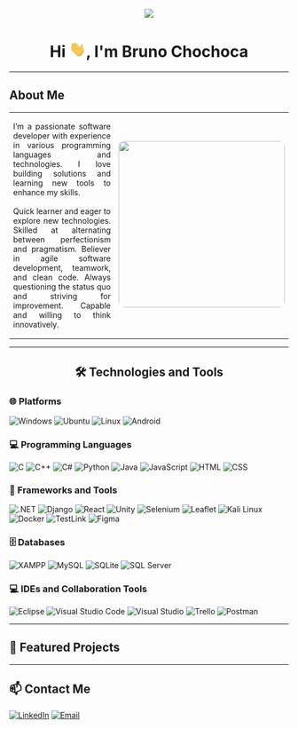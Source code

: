 <p align="center">
  <img src="https://i.giphy.com/media/v1.Y2lkPTc5MGI3NjExZmdldmlpdThvbGEwNXNhdmllNmtiaTR0Y2x0OHdidDZrYWk0cG9wMiZlcD12MV9pbnRlcm5hbF9naWZfYnlfaWQmY3Q9Zw/xU1OviE5DY3OgXsgfv/giphy.gif" height="200"/>
</p>

<h1 align="center">Hi <img src="https://raw.githubusercontent.com/ABSphreak/ABSphreak/master/gifs/Hi.gif" width="30px">, I'm Bruno Chochoca</h1>

---

## About Me

<table>
<tr>
<td style="width:50%;">
<p align="justify">
I’m a passionate software developer with experience in various programming languages and technologies. I love building solutions and learning new tools to enhance my skills.  
<br><br>
Quick learner and eager to explore new technologies. Skilled at alternating between perfectionism and pragmatism. Believer in agile software development, teamwork, and clean code. Always questioning the status quo and striving for improvement. Capable and willing to think innovatively.
</p>
</td>
<td style="width:50%; text-align:center;">
<img src="https://i.giphy.com/media/v1.Y2lkPTc5MGI3NjExdG80cHhlMnpjNHFoaWNmNG54enh4ZTB5NnR2ZDBoaDhza3F4Y3FxcyZlcD12MV9pbnRlcm5hbF9naWZfYnlfaWQmY3Q9Zw/iIL6YAcTsdoBO/giphy.gif" width="300" height="300" style="border-radius:10px;"/>
</td>
</tr>
</table>

---

<h2 align="center">🛠️ Technologies and Tools</h2>

### 🌐 Platforms
![Windows](https://img.shields.io/badge/Windows-0078D6?style=flat-square&logo=windows&logoColor=white)
![Ubuntu](https://img.shields.io/badge/Ubuntu-E95420?style=flat-square&logo=ubuntu&logoColor=white)
![Linux](https://img.shields.io/badge/Linux-FCC624?style=flat-square&logo=linux&logoColor=black)
![Android](https://img.shields.io/badge/Android-3DDC84?style=flat-square&logo=android&logoColor=white)

### 💻 Programming Languages
![C](https://img.shields.io/badge/C-00599C?style=flat-square&logo=c&logoColor=white)
![C++](https://img.shields.io/badge/C++-007ACC?style=flat-square&logo=cplusplus&logoColor=white)
![C#](https://img.shields.io/badge/C%23-239120?style=flat-square&logo=c-sharp&logoColor=white)
![Python](https://img.shields.io/badge/Python-14354C?style=flat-square&logo=python&logoColor=white)
![Java](https://img.shields.io/badge/Java-007396?style=flat-square&logo=java&logoColor=white)
![JavaScript](https://img.shields.io/badge/JavaScript-F7DF1E?style=flat-square&logo=javascript&logoColor=black)
![HTML](https://img.shields.io/badge/HTML-E34F26?style=flat-square&logo=html5&logoColor=white)
![CSS](https://img.shields.io/badge/CSS-1572B6?style=flat-square&logo=css3&logoColor=white)

### 🚀 Frameworks and Tools
![.NET](https://img.shields.io/badge/.NET-5C2D91?style=flat-square&logo=.net&logoColor=white)
![Django](https://img.shields.io/badge/Django-092E20?style=flat-square&logo=django&logoColor=white)
![React](https://img.shields.io/badge/React-20232A?style=flat-square&logo=react&logoColor=61DAFB)
![Unity](https://img.shields.io/badge/Unity-100000?style=flat-square&logo=unity&logoColor=white)
![Selenium](https://img.shields.io/badge/Selenium-43B02A?style=flat-square&logo=selenium&logoColor=white)
![Leaflet](https://img.shields.io/badge/Leaflet-199900?style=flat-square&logo=leaflet&logoColor=white)
![Kali Linux](https://img.shields.io/badge/Kali_Linux-557C94?style=flat-square&logo=kali-linux&logoColor=white)
![Docker](https://img.shields.io/badge/Docker-2496ED?style=flat-square&logo=docker&logoColor=white)
![TestLink](https://img.shields.io/badge/TestLink-FECD0A?style=flat-square&logo=testlink&logoColor=black)
![Figma](https://img.shields.io/badge/Figma-F24E1E?style=flat-square&logo=figma&logoColor=white)

### 🗄️ Databases
![XAMPP](https://img.shields.io/badge/XAMPP-FB7A24?style=flat-square&logo=xampp&logoColor=white)
![MySQL](https://img.shields.io/badge/MySQL-4479A1?style=flat-square&logo=mysql&logoColor=white)
![SQLite](https://img.shields.io/badge/SQLite-003B57?style=flat-square&logo=sqlite&logoColor=white)
![SQL Server](https://img.shields.io/badge/SQL_Server-CC2927?style=flat-square&logo=microsoft-sql-server&logoColor=white)

### 💻 IDEs and Collaboration Tools
![Eclipse](https://img.shields.io/badge/Eclipse-2C2255?style=flat-square&logo=eclipse&logoColor=white)
![Visual Studio Code](https://img.shields.io/badge/VS_Code-007ACC?style=flat-square&logo=visual-studio-code&logoColor=white)
![Visual Studio](https://img.shields.io/badge/Visual_Studio-5C2D91?style=flat-square&logo=visual-studio&logoColor=white)
![Trello](https://img.shields.io/badge/Trello-0079BF?style=flat-square&logo=trello&logoColor=white)
![Postman](https://img.shields.io/badge/Postman-FF6C37?style=flat-square&logo=postman&logoColor=white)

---

## 🚀 Featured Projects

---

## 📫 Contact Me
[![LinkedIn](https://img.shields.io/badge/-LinkedIn-blue?style=flat-square&logo=linkedin)](https://www.linkedin.com/in/bruno-omar-chochoca-yarleque-2368a4294/)
[![Email](https://img.shields.io/badge/Email-D14836?style=flat-square&logo=gmail&logoColor=white)](mailto:bruno.chochoca@unmsm.edu.pe)
